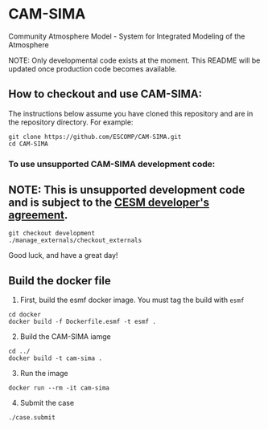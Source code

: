 # CAM-SIMA
Community Atmosphere Model - System for Integrated Modeling of the Atmosphere

NOTE:  Only developmental code exists at the moment.  This README will be updated once production code becomes available.

## How to checkout and use CAM-SIMA:

The instructions below assume you have cloned this repository and are in the repository directory. For example:
```
git clone https://github.com/ESCOMP/CAM-SIMA.git
cd CAM-SIMA
```

### To use unsupported CAM-SIMA **development** code:

## NOTE: This is **unsupported** development code and is subject to the [CESM developer's agreement](http://www.cgd.ucar.edu/cseg/development-code.html).
```
git checkout development
./manage_externals/checkout_externals
```

Good luck, and have a great day!

## Build the docker file
1. First, build the esmf docker image. You must tag the build with `esmf`
```
cd docker
docker build -f Dockerfile.esmf -t esmf .
```
2. Build the CAM-SIMA iamge
```
cd ../
docker build -t cam-sima .
```
3. Run the image
```
docker run --rm -it cam-sima
```
4. Submit the case
```
./case.submit
```